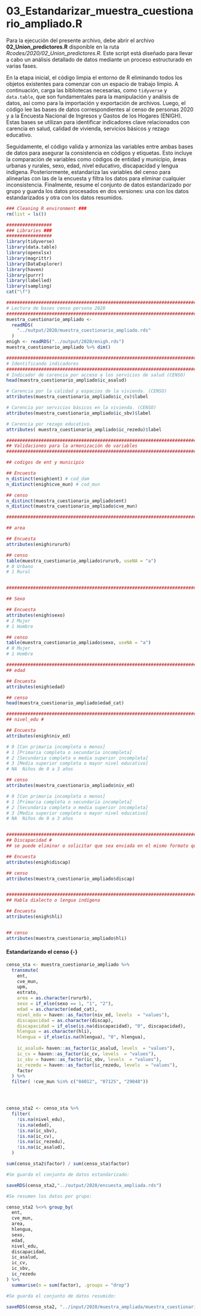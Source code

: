 # 03_Estandarizar_muestra_cuestionario_ampliado.R

Para la ejecución del presente archivo, debe abrir el archivo **02_Union_predictores.R** disponible en la ruta *Rcodes/2020/02_Union_predictores.R*. Este script está diseñado para llevar a cabo un análisis detallado de datos mediante un proceso estructurado en varias fases.

En la etapa inicial, el código limpia el entorno de R eliminando todos los objetos existentes para comenzar con un espacio de trabajo limpio. A continuación, carga las bibliotecas necesarias, como `tidyverse` y `data.table`, que son fundamentales para la manipulación y análisis de datos, así como para la importación y exportación de archivos. Luego, el código lee las bases de datos correspondientes al censo de personas 2020 y a la Encuesta Nacional de Ingresos y Gastos de los Hogares (ENIGH). Estas bases se utilizan para identificar indicadores clave relacionados con carencia en salud, calidad de vivienda, servicios básicos y rezago educativo.

Seguidamente, el código valida y armoniza las variables entre ambas bases de datos para asegurar la consistencia en códigos y etiquetas. Esto incluye la comparación de variables como códigos de entidad y municipio, áreas urbanas y rurales, sexo, edad, nivel educativo, discapacidad y lengua indígena. Posteriormente, estandariza las variables del censo para alinearlas con las de la encuesta y filtra los datos para eliminar cualquier inconsistencia. Finalmente, resume el conjunto de datos estandarizado por grupo y guarda los datos procesados en dos versiones: una con los datos estandarizados y otra con los datos resumidos.



``` r
### Cleaning R environment ###
rm(list = ls())

#################
### Libraries ###
#################
library(tidyverse)
library(data.table)
library(openxlsx)
library(magrittr)
library(DataExplorer)
library(haven)
library(purrr)
library(labelled)
library(sampling)
cat("\f")

################################################################################
# Lectura de bases censo persona 2020
################################################################################
muestra_cuestionario_ampliado <-
  readRDS(
    "../output/2020/muestra_cuestionario_ampliado.rds"
  )
enigh <- readRDS("../output/2020/enigh.rds")
muestra_cuestionario_ampliado %>% dim()

################################################################################
# Identificando indicadores 
################################################################################
# Indicador de carencia por acceso a los servicios de salud (CENSO)
head(muestra_cuestionario_ampliado$ic_asalud)

# Carencia por la calidad y espacios de la vivienda. (CENSO)
attributes(muestra_cuestionario_ampliado$ic_cv)$label	

# Carencia por servicios básicos en la vivienda. (CENSO)
attributes(muestra_cuestionario_ampliado$ic_sbv)$label

# Carencia por rezago educativo. 
attributes( muestra_cuestionario_ampliado$ic_rezedu)$label

################################################################################
## Validaciones para la armonización de variables
################################################################################

## codigos de ent y municipio 

## Encuesta 
n_distinct(enigh$ent) # cod_dam
n_distinct(enigh$cve_mun) # cod_mun

## censo 
n_distinct(muestra_cuestionario_ampliado$ent)
n_distinct(muestra_cuestionario_ampliado$cve_mun)

################################################################################

## area 

## Encuesta 
attributes(enigh$rururb) 

## censo 
table(muestra_cuestionario_ampliado$rururb, useNA = "a")
# 0	Urbano
# 1	Rural


################################################################################

## Sexo 

## Encuesta 
attributes(enigh$sexo) 
# 2	Mujer
# 1	Hombre

## censo 
table(muestra_cuestionario_ampliado$sexo, useNA = "a")
# 0	Mujer
# 1	Hombre

################################################################################
## edad 

## Encuesta 
attributes(enigh$edad) 

## censo 
head(muestra_cuestionario_ampliado$edad_cat)

################################################################################
## nivel_edu # 

## Encuesta 
attributes(enigh$niv_ed) 

# 0 [Con primaria incompleta o menos]                 
# 1 [Primaria completa o secundaria incompleta]       
# 2 [Secundaria completa o media superior incompleta] 
# 3 [Media superior completa o mayor nivel educativo] 
# NA  Niños de 0 a 3 años

## censo 
attributes(muestra_cuestionario_ampliado$niv_ed)

# 0 [Con primaria incompleta o menos]                 
# 1 [Primaria completa o secundaria incompleta]       
# 2 [Secundaria completa o media superior incompleta] 
# 3 [Media superior completa o mayor nivel educativo] 
# NA  Niños de 0 a 3 años


################################################################################
## Discapacidad # 
## se puede eliminar o solicitar que sea enviada en el mismo formato que la encuesta 

## Encuesta 
attributes(enigh$discap) 

## censo
attributes(muestra_cuestionario_ampliado$discap) 


################################################################################
## Habla dialecto o lengua indígena

## Encuesta 
attributes(enigh$hli) 


## censo
attributes(muestra_cuestionario_ampliado$hli)
```

#### Estandarizando el censo {-}


``` r
censo_sta <- muestra_cuestionario_ampliado %>%
  transmute(
    ent,
    cve_mun,
    upm,
    estrato,
    area = as.character(rururb),
    sexo = if_else(sexo == 1, "1", "2"),
    edad = as.character(edad_cat),
    nivel_edu = haven::as_factor(niv_ed, levels  = "values"),
    discapacidad = as.character(discap),
    discapacidad = if_else(is.na(discapacidad), "0", discapacidad),
    hlengua = as.character(hli),
    hlengua = if_else(is.na(hlengua), "0", hlengua),
    
    ic_asalud= haven::as_factor(ic_asalud, levels  = "values"),
    ic_cv = haven::as_factor(ic_cv, levels  = "values"),
    ic_sbv = haven::as_factor(ic_sbv, levels  = "values"),
    ic_rezedu = haven::as_factor(ic_rezedu, levels  = "values"),
    factor
  ) %>% 
  filter( !cve_mun %in% c("04012", "07125", "29048"))




censo_sta2 <- censo_sta %>%
  filter(
    !is.na(nivel_edu),
    !is.na(edad),
    !is.na(ic_sbv),
    !is.na(ic_cv),
    !is.na(ic_rezedu),
    !is.na(ic_asalud),
  )

sum(censo_sta2$factor) / sum(censo_sta$factor)

#Se guarda el conjunto de datos estandarizado:

saveRDS(censo_sta2,"../output/2020/encuesta_ampliada.rds")

#Se resumen los datos por grupo:

censo_sta2 %<>% group_by(
  ent,
  cve_mun,
  area,
  hlengua,
  sexo,
  edad,
  nivel_edu,
  discapacidad,
  ic_asalud,
  ic_cv,
  ic_sbv,
  ic_rezedu
) %>%
  summarise(n = sum(factor), .groups = "drop") 

#Se guarda el conjunto de datos resumido:

saveRDS(censo_sta2, "../input/2020/muestra_ampliada/muestra_cuestionario_ampliado.rds")
```
